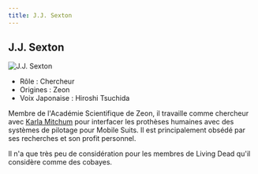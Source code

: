 ```yaml
---
title: J.J. Sexton
---
```


J.J. Sexton
-----------


![J.J. Sexton](/images/stories/saga/thunderbolt/persos/jj-sexton.png)


* Rôle : Chercheur
* Origines : Zeon
* Voix Japonaise : Hiroshi Tsuchida


Membre de l'Académie Scientifique de Zeon, il travaille comme chercheur avec [Karla Mitchum](uc/thunderbolt/karla-mitchum.html) pour interfacer les prothèses humaines avec des systèmes de pilotage pour Mobile Suits. Il est principalement obsédé par ses recherches et son profit personnel.


Il n'a que très peu de considération pour les membres de Living Dead qu'il considère comme des cobayes. 

